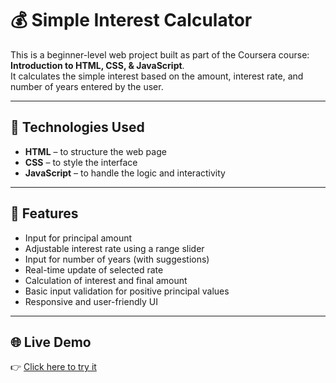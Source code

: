 # 💰 Simple Interest Calculator  

This is a beginner-level web project built as part of the Coursera course: **Introduction to HTML, CSS, & JavaScript**.  
It calculates the simple interest based on the amount, interest rate, and number of years entered by the user.  

---

## 🔧 Technologies Used  
- **HTML** – to structure the web page  
- **CSS** – to style the interface  
- **JavaScript** – to handle the logic and interactivity  

---

## 🚀 Features  
- Input for principal amount  
- Adjustable interest rate using a range slider  
- Input for number of years (with suggestions)  
- Real-time update of selected rate  
- Calculation of interest and final amount  
- Basic input validation for positive principal values  
- Responsive and user-friendly UI  

---

## 🌐 Live Demo  
👉 [Click here to try it]()
